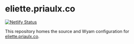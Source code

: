 # eliette.priaulx.co

[![Netlify Status](https://api.netlify.com/api/v1/badges/8723d5e0-93a7-449e-9ce7-d9d3849470f1/deploy-status)](https://app.netlify.com/sites/brave-hodgkin-283800/deploys)

This repository homes the source and Wyam configuration for [eliette.priaulx.co](https://eliette.priaulx.co).